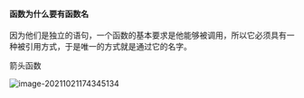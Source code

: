 #### 函数为什么要有函数名

因为他们是独立的语句，一个函数的基本要求是他能够被调用，所以它必须具有一种被引用方式，于是唯一的方式就是通过它的名字。





箭头函数



![image-20211021174345134](C:\Users\Administrator\AppData\Roaming\Typora\typora-user-images\image-20211021174345134.png)





